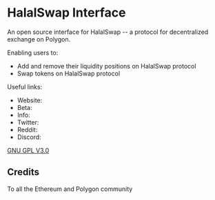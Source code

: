 # HalalSwap Interface

An open source interface for HalalSwap -- a protocol for decentralized exchange on Polygon.

Enabling users to:

- Add and remove their liquidity positions on HalalSwap protocol
- Swap tokens on HalalSwap protocol

Useful links:

- Website: 
- Beta: 
- Info: 
- Twitter: 
- Reddit: 
- Discord: 

[GNU GPL V3.0](./LICENSE)

## Credits

To all the Ethereum and Polygon community
